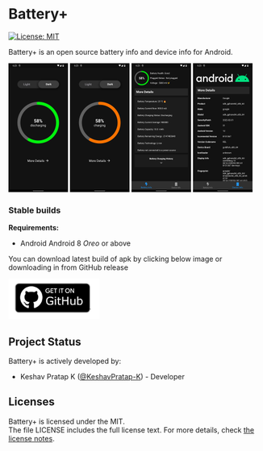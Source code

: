 # Battery+

[![License: MIT](https://img.shields.io/badge/License-MIT-yellow.svg)](LICENSE.md)

Battery+ is an open source battery info and device info for Android.

<img src="assets/Battery+ homescreen dark discharge.png"
    alt="Dark Home screen"
    height="256">
<img src="assets/Battery+ homescreen dark charge.png"
    alt="Dark Home screen charging"
    height="256">
<img src="assets/Battery+ battery info dark.png"
    alt="Dark Battery Info screen"
    height="256">
<img src="assets/Battery+ Device info dark.png"
    alt="Dark Device Info screen"
    height="256">


### Stable builds

**Requirements:**
* Android Android 8 _Oreo_ or above

You can download latest build of apk by clicking below image or downloading in from GitHub release

[<img src="assets/GitHub-badge.png"
    alt="Download battery+"
    height="80">](build\app\outputs\flutter-apk\app-release.apk)


## Project Status

Battery+ is actively developed by:
* Keshav Pratap K ([@KeshavPratap-K](https://github.com/KeshavPratap-K)) - Developer  

## Licenses

Battery+ is licensed under the MIT.  
The file LICENSE includes the full license text.
For more details, check [the license notes](LICENSE.md).